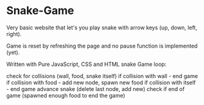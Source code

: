 # Snake-Game
Very basic website that let's you play snake with arrow keys (up, down, left, right).

Game is reset by refreshing the page and no pause function is implemented (yet).

Written with Pure JavaScript, CSS and HTML snake Game loop:

check for collisions (wall, food, snake itself) if collision with wall - end game if collision with food - add new node, spawn new food if collision with itself - end game advance snake (delete last node, add new) check if end of game (spawned enough food to end the game)
